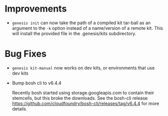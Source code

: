 # Improvements

* `genesis init` can now take the path of a compiled kit tar-ball as an
  argument to the `-k` option instead of a name/version of a remote kit.  This
  will install the provided file in the .genesis/kits subdirectory.

# Bug Fixes

* `genesis kit-manual` now works on dev kits, or environments that use dev
  kits

* Bump bosh cli to v6.4.4

  Recently bosh started using storage.googleapis.com to contain their
  stemcells, but this broke the downloads.  See the bosh-cli release
  https://github.com/cloudfoundry/bosh-cli/releases/tag/v6.4.4 for more
  details.

